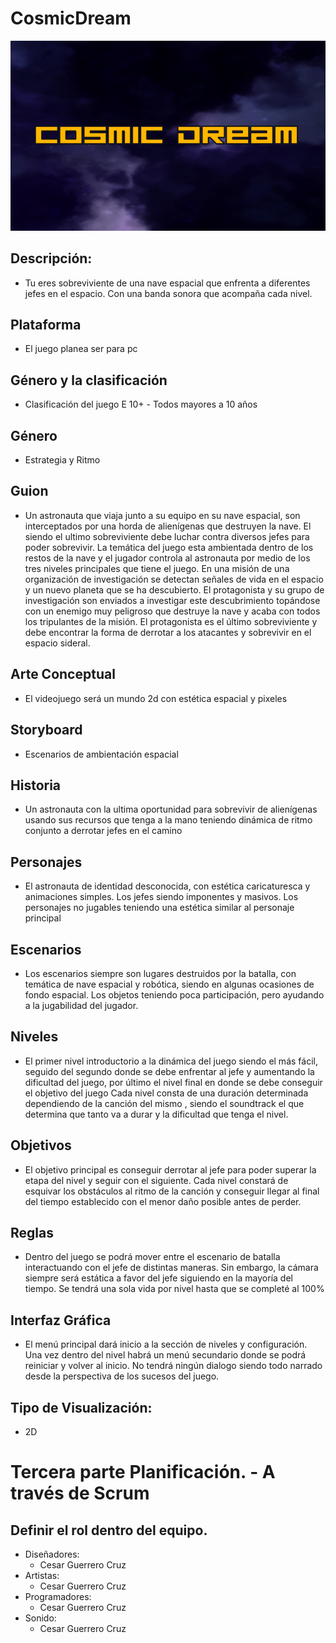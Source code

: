 # CosmicDream
 ![](https://github.com/gpuente20/CosmicDream/blob/main/PORTADA.png)
## Descripción: 
* Tu eres sobreviviente de una nave espacial que enfrenta a diferentes jefes en el espacio. Con una banda sonora que acompaña cada nivel.  

## Plataforma 
* El juego planea ser para pc  

## Género y la clasificación 
* Clasificación del juego 
  E 10+ - Todos mayores a 10 años

## Género 
* Estrategia y Ritmo 

## Guion 
* Un astronauta que viaja junto a su equipo en su nave espacial, son interceptados por una horda de alienígenas que destruyen la nave. El siendo el ultimo sobreviviente debe luchar contra diversos jefes para poder sobrevivir. La temática del juego esta ambientada dentro de los restos de la nave y el jugador controla al astronauta por medio de los tres niveles principales que tiene el juego. En una misión de una organización de investigación se detectan señales de vida en el espacio y un nuevo planeta que se ha descubierto. El protagonista y su grupo de investigación son enviados a investigar este descubrimiento topándose con un enemigo muy peligroso que destruye la nave y acaba con todos los tripulantes de la misión. El protagonista es el último sobreviviente y debe encontrar la forma de derrotar a los atacantes y sobrevivir en el espacio sideral. 

## Arte Conceptual 
* El videojuego será un mundo 2d con estética espacial y pixeles  

## Storyboard 
* Escenarios de ambientación espacial 
 
## Historia 
* Un astronauta con la ultima oportunidad para sobrevivir de alienígenas usando sus recursos que tenga a la mano teniendo dinámica de ritmo conjunto a derrotar jefes en el camino 

## Personajes 
* El astronauta de identidad desconocida, con estética caricaturesca y animaciones simples. Los jefes siendo imponentes y masivos. Los personajes no jugables teniendo una estética similar al personaje principal

  

## Escenarios 
* Los escenarios siempre son lugares destruidos por la batalla, con temática de nave espacial y robótica, siendo en algunas ocasiones de fondo espacial. Los objetos teniendo poca participación, pero ayudando a la jugabilidad del jugador. 

## Niveles 
* El primer nivel introductorio a la dinámica del juego siendo el más fácil, seguido del segundo donde se debe enfrentar al jefe y aumentando la dificultad del juego, por último el nivel final en donde se debe conseguir el objetivo del juego  Cada nivel consta de una duración determinada dependiendo de la canción del mismo , siendo el soundtrack el que determina que tanto va a durar y la dificultad que tenga el nivel.

## Objetivos 
* El objetivo principal es conseguir derrotar al jefe para poder superar la etapa del nivel y seguir con el siguiente. Cada nivel constará de esquivar los obstáculos al ritmo de la canción y conseguir llegar al final del tiempo establecido con el menor daño posible antes de perder.

## Reglas 
* Dentro del juego se podrá mover entre el escenario de batalla interactuando con el jefe de distintas maneras. Sin embargo, la cámara siempre será estática a favor del jefe siguiendo en la mayoría del tiempo. Se tendrá una sola vida por nivel hasta que se completé al 100% 

## Interfaz Gráfica 
* El menú principal dará inicio a la sección de niveles y configuración. Una vez dentro del nivel habrá un menú secundario donde se podrá reiniciar y volver al inicio. No tendrá ningún dialogo siendo todo narrado desde la perspectiva de los sucesos del juego. 

## Tipo de Visualización: 
* 2D 

# Tercera parte Planificación. - A través de Scrum 

## Definir el rol dentro del equipo. 
* Diseñadores:  
  * Cesar Guerrero Cruz 
* Artistas: 
  * Cesar Guerrero Cruz 
* Programadores: 
  * Cesar Guerrero Cruz 
* Sonido:
  * Cesar Guerrero Cruz 
 	 

